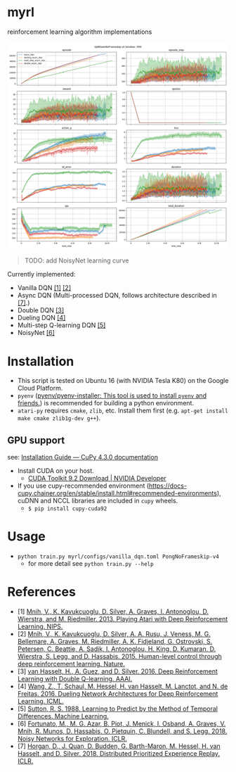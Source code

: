 # myrl
reinforcement learning algorithm implementations

![history.png](history.png)
> TODO: add NoisyNet learning curve

Currently implemented:
- Vanilla DQN [[1]](#References) [[2]](#References)
- Async DQN (Multi-processed DQN, follows architecture described in [[7]](#References).)
- Double DQN [[3]](#References)
- Dueling DQN [[4]](#References)
- Multi-step Q-learning DQN [[5]](#References)
- NoisyNet [[6]](#References)

# Installation
- This script is tested on Ubuntu 16 (with NVIDIA Tesla K80) on the Google Cloud Platform.
- `pyenv` ([pyenv/pyenv-installer: This tool is used to install `pyenv` and friends.](https://github.com/pyenv/pyenv-installer#github-way-recommended "pyenv/pyenv-installer: This tool is used to install `pyenv` and friends."))
  is recommended for building a python environment.
- `atari-py` requires `cmake`, `zlib`, etc. Install them first (e.g. `apt-get install make cmake zlib1g-dev g++`).

## GPU support
see: [Installation Guide — CuPy 4.3.0 documentation](http://docs-cupy.chainer.org/en/stable/install.html "Installation Guide — CuPy 4.3.0 documentation")

- Install CUDA on your host.
  - [CUDA Toolkit 9.2 Download | NVIDIA Developer](https://developer.nvidia.com/cuda-downloads "CUDA Toolkit 9.2 Download | NVIDIA Developer")
- If you use cupy-recommended environment (https://docs-cupy.chainer.org/en/stable/install.html#recommended-environments),
  cuDNN and NCCL libraries are included in `cupy` wheels.
  - `$ pip install cupy-cuda92`

# Usage
- `python train.py myrl/configs/vanilla_dqn.toml PongNoFrameskip-v4`
  - for more detail see `python train.py --help`

# References
- [1] [Mnih, V., K. Kavukcuoglu, D. Silver, A. Graves, I. Antonoglou, D. Wierstra, and M. Riedmiller. 2013. Playing Atari with Deep Reinforcement Learning. NIPS.](https://arxiv.org/abs/1312.5602)
- [2] [Mnih, V., K. Kavukcuoglu, D. Silver, A. A. Rusu, J. Veness, M. G. Bellemare, A. Graves, M. Riedmiller, A. K. Fidjeland, G. Ostrovski, S. Petersen, C. Beattie, A. Sadik, I. Antonoglou, H. King, D. Kumaran, D. Wierstra, S. Legg, and D. Hassabis. 2015. Human-level control through deep reinforcement learning. Nature.](https://web.stanford.edu/class/psych209/Readings/MnihEtAlHassibis15NatureControlDeepRL.pdf)
- [3] [van Hasselt, H., A. Guez, and D. Silver. 2016. Deep Reinforcement Learning with Double Q-learning. AAAI.](https://arxiv.org/abs/1509.06461)
- [4] [Wang, Z., T. Schaul, M. Hessel, H. van Hasselt, M. Lanctot, and N. de Freitas. 2016. Dueling Network Architectures for Deep Reinforcement Learning. ICML.](https://arxiv.org/abs/1511.06581)
- [5] [Sutton, R. S. 1988. Learning to Predict by the Method of Temporal Differences. Machine Learning.](https://pdfs.semanticscholar.org/9c06/865e912788a6a51470724e087853d7269195.pdf)
- [6] [Fortunato, M., M. G. Azar, B. Piot, J. Menick, I. Osband, A. Graves, V. Mnih, R. Munos, D. Hassabis, O. Pietquin, C. Blundell, and S. Legg. 2018. Noisy Networks for Exploration. ICLR.](http://arxiv.org/abs/1706.10295)
- [7] [Horgan, D., J. Quan, D. Budden, G. Barth-Maron, M. Hessel, H. van Hasselt, and D. Silver. 2018. Distributed Prioritized Experience Replay. ICLR.](https://arxiv.org/abs/1803.00933)
